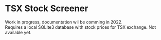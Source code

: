# TSX Stock Screener

Work in progress, documentation wil be comming in 2022.  
Requires a local SQLite3 database with stock prices for TSX exchange. Not available yet.  

